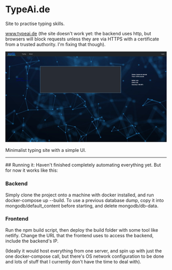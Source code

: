 # TypeAi.de
Site to practise typing skills.

www.typeai.de
(the site doesn't work yet: the backend uses http, but browsers will block requests unless they are via HTTPS with a certificate from a trusted authority. I'm fixing that though).

![](readme_resources/typeai.de.png)

Minimalist typing site with a simple UI.

<hr/>
## Running it:
Haven't finished completely automating everything yet. But for now it works like this:

### Backend
Simply clone the project onto a machine with docker installed, and run docker-compose up --build.
To use a previous database dump, copy it into mongodb/default_content before starting, and delete mongodb/db-data.

### Frontend
Run the npm build script, then deploy the build folder with some tool like netlify. Change the URL that the frontend uses to access the backend, include the backend's IP.

(Ideally it would host everything from one server, and spin up with just the one docker-compose call, but there's OS network configuration to be done and lots of stuff that I currently don't have the time to deal with).
